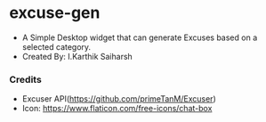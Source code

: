 # excuse-gen
- A Simple Desktop widget that can generate Excuses based on a selected category.
- Created By: I.Karthik Saiharsh
### Credits
- Excuser API(https://github.com/primeTanM/Excuser)
- Icon: https://www.flaticon.com/free-icons/chat-box
